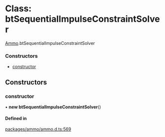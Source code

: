 # Class: btSequentialImpulseConstraintSolver

[Ammo](../modules/Ammo.md).btSequentialImpulseConstraintSolver


### Constructors

- [constructor](Ammo.btSequentialImpulseConstraintSolver.md#constructor)

## Constructors

### constructor

• **new btSequentialImpulseConstraintSolver**()

#### Defined in

[packages/ammo/ammo.d.ts:569](https://github.com/Orillusion/orillusion/blob/main/packages/ammo/ammo.d.ts#L569)
